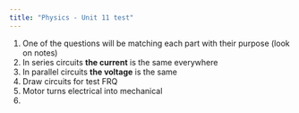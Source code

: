 ```yaml
---
title: "Physics - Unit 11 test"
---
```


1. One of the questions will be matching each part with their purpose (look on notes)
2. In series circuits **the current** is the same everywhere
3. In parallel circuits **the voltage** is the same
4. Draw circuits for test FRQ
5. Motor turns electrical into mechanical
6. 

